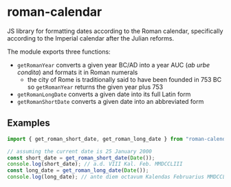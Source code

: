 # roman-calendar

JS library for formatting dates according to the Roman calendar,
specifically according to the Imperial calendar after the Julian reforms.

The module exports three functions:
- `getRomanYear` converts a given year BC/AD into a year AUC 
  (_ab urbe condita_) and formats it in Roman numerals
  - the city of Rome is traditionally said to have been founded in 753 BC
    so `getRomanYear` returns the given year plus 753
- `getRomanLongDate` converts a given date into its full Latin form
- `getRomanShortDate` converts a given date into an abbreviated form

## Examples
```typescript
import { get_roman_short_date, get_roman_long_date } from "roman-calendar";

// assuming the current date is 25 January 2000
const short_date = get_roman_short_date(Date());
console.log(short_date); // a.d. VIII Kal. Feb. MMDCCLIII
const long_date = get_roman_long_date(Date());
console.log(long_date); // ante diem octavum Kalendas Februarius MMDCCLIII
```
